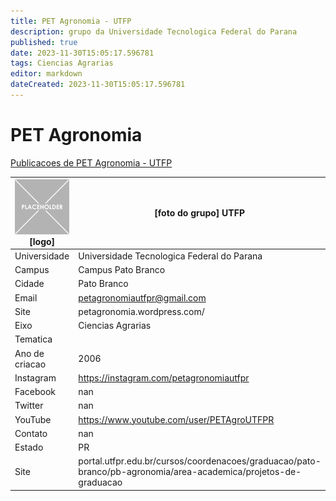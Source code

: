 ```yaml
---
title: PET Agronomia - UTFP
description: grupo da Universidade Tecnologica Federal do Parana
published: true
date: 2023-11-30T15:05:17.596781
tags: Ciencias Agrarias
editor: markdown
dateCreated: 2023-11-30T15:05:17.596781
---
```


# PET Agronomia

[Publicacoes de PET Agronomia - UTFP](/atividade/98PETAgronomiaUTFP/feed)

| ![placeholder.png](/placeholder.png) [logo] | [foto do grupo] UTFP         |
| ------------------------------------------- | ------------------------------------------------- |
| Universidade                                | Universidade Tecnologica Federal do Parana      |
| Campus                                      | Campus Pato Branco            |
| Cidade                                      | Pato Branco             |
| Email                                       | petagronomiautfpr@gmail.com             |
| Site                                        | petagronomia.wordpress.com/              |
| Eixo                                        | Ciencias Agrarias              |
| Tematica                                    |           |
| Ano de criacao                              | 2006        |
| Instagram                                   | https://instagram.com/petagronomiautfpr         |
| Facebook                                    | nan          |
| Twitter                                     | nan           |
| YouTube                                     | https://www.youtube.com/user/PETAgroUTFPR           |
| Contato                                     | nan         |
| Estado                                      |  PR            |
| Site                                        | portal.utfpr.edu.br/cursos/coordenacoes/graduacao/pato-branco/pb-agronomia/area-academica/projetos-de-graduacao |
